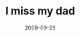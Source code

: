 ---
layout: base.njk
title : 'I miss my dad' 
view_title : 'I miss my dad' 
year : '2008' 
date : '2008-09-29' 
img_file : '/drawing/imissmydad.jpg' 
html_file : 'imissmydad' 
next_html : 'iplayinarockband.html' 
year_order : '431' 
permalink : "title/{{html_file}}.html"
---